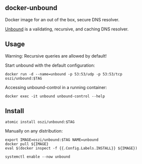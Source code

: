## docker-unbound

Docker image for an out of the box, secure DNS resolver.

[Unbound](https://unbound.net) is a validating, recursive, and caching DNS resolver.

## Usage

Warning: Recursive queries are allowed by default!

Start unbound with the default configuration:

```
docker run -d --name=unbound -p 53:53/udp -p 53:53/tcp oszi/unbound:$TAG
```

Accessing unbound-control in a running container:

```
docker exec -it unbound unbound-control --help
```

## Install

```
atomic install oszi/unbound:$TAG
```

Manually on any distribution:

```
export IMAGE=oszi/unbound:$TAG NAME=unbound
docker pull ${IMAGE}
eval $(docker inspect -f {{.Config.Labels.INSTALL}} ${IMAGE})
```

```
systemctl enable --now unbound
```

